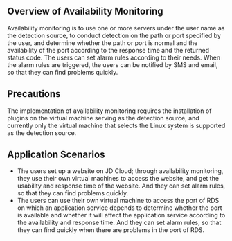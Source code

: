 ## Overview of Availability Monitoring
Availability monitoring is to use one or more servers under the user name as the detection source, to conduct detection on the path or port specified by the user, and determine whether the path or port is normal and the availability of the port according to the response time and the returned status code. The users can set alarm rules according to their needs. When the alarm rules are triggered, the users can be notified by SMS and email, so that they can find problems quickly.

## Precautions
The implementation of availability monitoring requires the installation of plugins on the virtual machine serving as the detection source, and currently only the virtual machine that selects the Linux system is supported as the detection source.


## Application Scenarios
- The users set up a website on JD Cloud; through availability monitoring, they use their own virtual machines to access the website, and get the usability and response time of the website. And they can set alarm rules, so that they can find problems quickly.
- The users can use their own virtual machine to access the port of RDS on which an application service depends to determine whether the port is available and whether it will affect the application service according to the availability and response time. And they can set alarm rules, so that they can find quickly when there are problems in the port of RDS.









